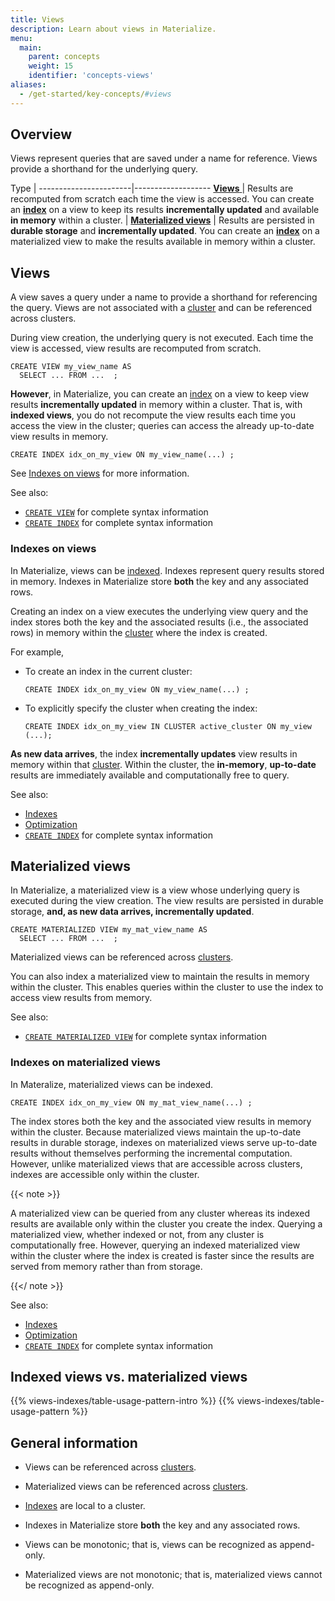```yaml
---
title: Views
description: Learn about views in Materialize.
menu:
  main:
    parent: concepts
    weight: 15
    identifier: 'concepts-views'
aliases:
  - /get-started/key-concepts/#views
---
```


## Overview

Views represent queries that are saved under a name for reference. Views provide
a shorthand for the underlying query.

Type                   |
-----------------------|-------------------
[ **Views** ]( #views ) | Results are recomputed from scratch each time the view is accessed. You can create an **[index](/concepts/indexes/)** on a view to keep its results **incrementally updated** and available **in memory** within a cluster. |
[**Materialized views**](#materialized-views) | Results are persisted in **durable storage** and **incrementally updated**. You can create an [**index**](/concepts/indexes/) on a materialized view to make the results available in memory within a cluster.

## Views

A view saves a query under a name to provide a shorthand for referencing the
query. Views are not associated with a [cluster](/concepts/clusters/) and can
be referenced across clusters.

During view creation, the underlying query is not executed. Each time the view
is accessed, view results are recomputed from scratch.

```mzsql
CREATE VIEW my_view_name AS
  SELECT ... FROM ...  ;
```

**However**, in Materialize, you can create an [index](/concepts/indexes/) on a
view to keep view results **incrementally updated** in memory within a cluster.
That is, with **indexed views**, you do not recompute the view results each time
you access the view in the cluster; queries can access the already up-to-date
view results in memory.

```mzsql
CREATE INDEX idx_on_my_view ON my_view_name(...) ;
```

See [Indexes on views](#indexes-on-views) for more information.

See also:

- [`CREATE VIEW`](/sql/create-view)  for complete syntax information
- [`CREATE INDEX`](/sql/create-index/)  for complete syntax information

### Indexes on views

In Materialize, views can be [indexed](/concepts/indexes/). Indexes represent
query results stored in memory. Indexes in Materialize store **both** the key
and any associated rows.

Creating an index on a view executes the underlying view query and the index
stores both the key and the associated results (i.e., the associated
rows) in memory within the [cluster](/concepts/clusters/) where the index is
created.

For example,

- To create an index in the current cluster:

  ```mzsql
  CREATE INDEX idx_on_my_view ON my_view_name(...) ;
  ```

- To explicitly specify the cluster when creating the index:

  ```mzsql
  CREATE INDEX idx_on_my_view IN CLUSTER active_cluster ON my_view (...);
  ```

**As new data arrives**, the index **incrementally updates** view results in
memory within that [cluster](/concepts/clusters/). Within the cluster, the
**in-memory**, **up-to-date** results are immediately available and computationally
free to query.

See also:

- [Indexes](/concepts/indexes)
- [Optimization](/transform-data/optimization)
- [`CREATE INDEX`](/sql/create-index/)  for complete syntax information

## Materialized views

In Materialize, a materialized view is a view whose underlying query is executed
during the view creation. The view results are persisted in durable storage,
**and, as new data arrives, incrementally updated**.

```mzsql
CREATE MATERIALIZED VIEW my_mat_view_name AS
  SELECT ... FROM ...  ;
```

Materialized views can be referenced across [clusters](/concepts/clusters/).

You can also index a materialized view to maintain the results in memory within
the cluster. This enables queries within the cluster to use the index to access
view results from memory.

See also:

- [`CREATE MATERIALIZED VIEW`](/sql/create-materialized-view) for complete
  syntax information

### Indexes on materialized views

In Materalize, materialized views can be indexed.

```mzsql
CREATE INDEX idx_on_my_view ON my_mat_view_name(...) ;
```

The index stores both the key and the associated view results in memory within
the cluster. Because materialized views maintain the up-to-date results in
durable storage, indexes on materialized views serve up-to-date results without
themselves performing the incremental computation. However, unlike materialized
views that are accessible across clusters, indexes are accessible only within
the cluster.

{{< note >}}

A materialized view can be queried from any cluster whereas its indexed results
are available only within the cluster you create the index. Querying a
materialized view, whether indexed or not, from any cluster is computationally
free. However, querying an indexed materialized view within the cluster where
the index is created is faster since the results are served from memory rather
than from storage.

{{</ note >}}

See also:

- [Indexes](/concepts/indexes)
- [Optimization](/transform-data/optimization)
- [`CREATE INDEX`](/sql/create-index/)  for complete syntax information

## Indexed views vs. materialized views

{{% views-indexes/table-usage-pattern-intro %}}
{{% views-indexes/table-usage-pattern %}}

## General information

- Views can be referenced across [clusters](/concepts/clusters/).

- Materialized views can be referenced across [clusters](/concepts/clusters/).

- [Indexes](/concepts/indexes) are local to a cluster.

- Indexes in Materialize store **both** the key and any associated rows.

- Views can be monotonic; that is, views can be recognized as append-only.

- Materialized views are not monotonic; that is, materialized views cannot be
  recognized as append-only.

<style>
red { color: Red; font-weight: 500; }
</style>
